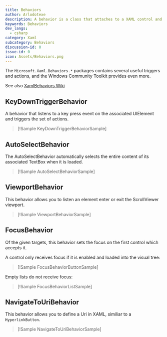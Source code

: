 ```yaml
---
title: Behaviors
author: Arlodotexe
description: A behavior is a class that attaches to a XAML control and invokes an Action when triggered. 
keywords: Behaviors
dev_langs:
  - csharp
category: Xaml
subcategory: Behaviors
discussion-id: 0
issue-id: 0
icon: Assets/Behaviors.png
---
```


The `Microsoft.Xaml.Behaviors.*` packages contains several useful triggers and actions, and the Windows Community Toolkit provides even more.

See also [XamlBehaviors Wiki](https://github.com/Microsoft/XamlBehaviors/wiki)

## KeyDownTriggerBehavior

A behavior that listens to a key press event on the associated UIElement and triggers the set of actions.

> [!Sample KeyDownTriggerBehaviorSample]

## AutoSelectBehavior

The AutoSelectBehavior automatically selects the entire content of its associated TextBox when it is loaded.

> [!Sample AutoSelectBehaviorSample]

## ViewportBehavior
This behavior allows you to listen an element enter or exit the ScrollViewer viewport.

> [!Sample ViewportBehaviorSample]

## FocusBehavior

Of the given targets, this behavior sets the focus on the first control which accepts it.

A control only receives focus if it is enabled and loaded into the visual tree:
> [!Sample FocusBehaviorButtonSample]

Empty lists do not receive focus:
> [!Sample FocusBehaviorListSample]

## NavigateToUriBehavior
This behavior allows you to define a Uri in XAML, similiar to a `HyperlinkButton`.

> [!Sample NavigateToUriBehaviorSample]
